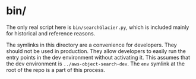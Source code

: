 # bin/

The only real script here is `bin/searchGlacier.py`, which is included mainly for historical and reference reasons.

The symlinks in this directory are a convenience for developers.
They should not be used in production.
They allow developers to easily run the entry points in the dev environment without activating it.
This assumes that the dev environment is `../aws-object-search-dev`.
The `env` symlink at the root of the repo is a part of this process.
